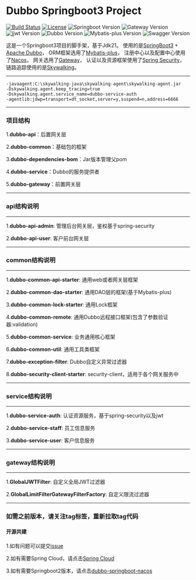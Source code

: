 # Dubbo Springboot3 Project

[![Build Status](https://img.shields.io/badge/Build-ZhiQinlsZhen-red)](https://github.com/ZhiQinIsZhen/dubbo-springboot3)
[![License](https://img.shields.io/badge/License-MIT-yellow)](https://github.com/ZhiQinIsZhen/dubbo-springboot3/blob/main/LICENSE)
![Springboot Version](https://img.shields.io/badge/Springboot-3.1.6-brightgreen)
![Gateway Version](https://img.shields.io/badge/Gateway-4.3.0-brightgreen)
![jjwt Version](https://img.shields.io/badge/jjwt-0.12.3-brightgreen)
![Dubbo Version](https://img.shields.io/badge/Dubbo-3.3.0(beta1)-brightgreen)
![Mybatis-plus Version](https://img.shields.io/badge/MybatisPlus-3.5.4.1-brightgreen)
![Swagger Version](https://img.shields.io/badge/knife4j-4.3.0-brightgreen)

这是一个Springboot3项目的脚手架，基于Jdk21。
使用的是[SpringBoot3](https://spring.io/projects/spring-boot) + 
[Apache Dubbo](https://cn.dubbo.apache.org/zh-cn/index.html)，
ORM框架选用了[Mybatis-plus](https://baomidou.com/)，
注册中心以及配置中心使用了[Nacos](https://nacos.io/zh-cn/)，
网关选用了[Gateway](https://spring.io/projects/spring-cloud-gateway)，
认证以及资源框架使用了[Spring Security](https://spring.io/projects/spring-security)，
链路追踪使用的是[Skywalking](https://skywalking.apache.org/)。

---

```properties
-javaagent:C:\skywalking-java\skywalking-agent\skywalking-agent.jar
-Dskywalking.agent.keep_tracing=true
-Dskywalking.agent.service_name=dubbo-service-auth
-agentlib:jdwp=transport=dt_socket,server=y,suspend=n,address=6666
```
---

### 项目结构
1.**dubbo-api**：后置网关层

2.**dubbo-common**：基础包的框架

3.**dubbo-dependencies-bom**：Jar版本管理父pom

4.**dubbo-service**：Dubbo的服务提供者

5.**dubbo-gateway**：前置网关层

---

### api结构说明

---
1.**dubbo-api-admin**: 管理后台网关层，鉴权基于spring-security

2.**dubbo-api-user**: 客户前台网关层

---

### common结构说明

---
1.**dubbo-common-api-starter**: 通用web或者网关层框架

2.**dubbo-common-dao-starter**: 通用DAO层的框架(基于Mybatis-plus)

3.**dubbo-common-lock-starter**: 通用Lock框架

4.**dubbo-common-remote**: 通用Dubbo远程接口框架(包含了参数验证器:validation)

5.**dubbo-common-service**: 业务通用核心框架

6.**dubbo-common-util**: 通用工具类框架

7.**dubbo-exception-filter**: Dubbo自定义异常过滤器

8.**dubbo-security-client-starter**: security-client，适用于各个网关服务中

---

### service结构说明

---
1.**dubbo-service-auth**: 认证资源服务，基于spring-security以及jwt

2.**dubbo-service-staff**: 员工信息服务

3.**dubbo-service-user**: 客户信息服务

---

### gateway结构说明

---
1.**GlobalJWTFilter**: 自定义全局JWT过滤器

2.**GlobalLimitFilterGatewayFilterFactory**: 自定义限流过滤器

---

### 如需之前版本，请关注tag标签，重新拉取tag代码

#### 开源共建
1.如有问题可以提交[issue](https://github.com/ZhiQinIsZhen/dubbo-springboot3/issues)

2.如有需要Spring Cloud，请点击[Spring Cloud](https://github.com/ZhiQinIsZhen/springcloud-demo)

3.如有需要Springboot2版本，请点击[dubbo-springboot-nacos](https://github.com/ZhiQinIsZhen/dubbo-springboot-nacos)